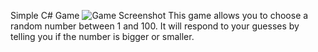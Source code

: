  Simple C# Game
    <img src="https://github.com/MohamedBH7/ii/blob/main/gussing%20Number.png?raw=true" alt="Game Screenshot">
    This game allows you to choose a random number between 1 and 100. It will respond to your guesses by telling you if the number is bigger or smaller.
  
